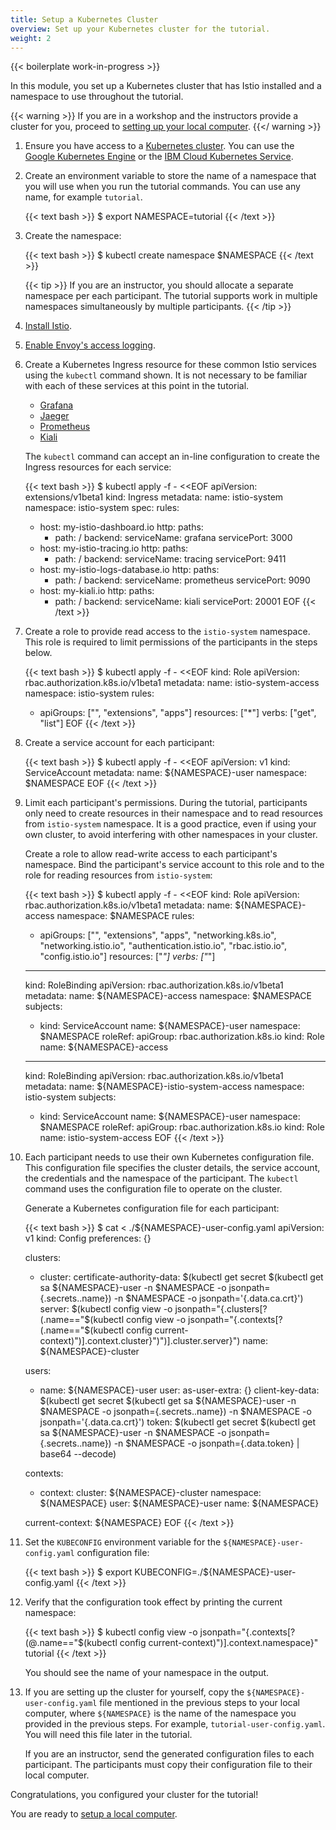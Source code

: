 ```yaml
---
title: Setup a Kubernetes Cluster
overview: Set up your Kubernetes cluster for the tutorial.
weight: 2
---
```


{{< boilerplate work-in-progress >}}

In this module, you set up a Kubernetes cluster that has Istio installed and a
namespace to use throughout the tutorial.

{{< warning >}}
If you are in a workshop and the instructors provide a cluster for you,
proceed to [setting up your local computer](/pt-br/docs/examples/microservices-istio/setup-local-computer).
{{</ warning >}}

1.  Ensure you have access to a [Kubernetes cluster](https://kubernetes.io/docs/tutorials/kubernetes-basics/).
    You can use the [Google Kubernetes Engine](https://cloud.google.com/kubernetes-engine/docs/quickstart) or the
    [IBM Cloud Kubernetes Service](https://cloud.ibm.com/docs/containers?topic=containers-getting-started).

1.  Create an environment variable to store the name
    of a namespace that you will use when you run the tutorial commands.
    You can use any name, for example `tutorial`.

    {{< text bash >}}
    $ export NAMESPACE=tutorial
    {{< /text >}}

1.  Create the namespace:

    {{< text bash >}}
    $ kubectl create namespace $NAMESPACE
    {{< /text >}}

    {{< tip >}}
    If you are an instructor, you should allocate a separate namespace per each
    participant. The tutorial supports work in multiple namespaces
    simultaneously by multiple participants.
    {{< /tip >}}

1.  [Install Istio](/pt-br/docs/setup/).

1.  [Enable Envoy's access logging](/pt-br/docs/tasks/observability/logs/access-log/#enable-envoy-s-access-logging).

1.  Create a Kubernetes Ingress resource for these common Istio services using
    the `kubectl` command shown. It is not necessary to be familiar with each of
    these services at this point in the tutorial.

    - [Grafana](https://grafana.com/docs/guides/getting_started/)
    - [Jaeger](https://www.jaegertracing.io/docs/1.13/getting-started/)
    - [Prometheus](https://prometheus.io/docs/prometheus/latest/getting_started/)
    - [Kiali](https://www.kiali.io/documentation/getting-started/)

    The `kubectl` command can accept an in-line configuration to create the
    Ingress resources for each service:

    {{< text bash >}}
    $ kubectl apply -f - <<EOF
    apiVersion: extensions/v1beta1
    kind: Ingress
    metadata:
      name: istio-system
      namespace: istio-system
    spec:
      rules:
      - host: my-istio-dashboard.io
        http:
          paths:
          - path: /
            backend:
              serviceName: grafana
              servicePort: 3000
      - host: my-istio-tracing.io
        http:
          paths:
          - path: /
            backend:
              serviceName: tracing
              servicePort: 9411
      - host: my-istio-logs-database.io
        http:
          paths:
          - path: /
            backend:
              serviceName: prometheus
              servicePort: 9090
      - host: my-kiali.io
        http:
          paths:
          - path: /
            backend:
              serviceName: kiali
              servicePort: 20001
    EOF
    {{< /text >}}

1.  Create a role to provide read access to the `istio-system` namespace. This
    role is required to limit permissions of the participants in the steps
    below.

    {{< text bash >}}
    $ kubectl apply -f - <<EOF
    kind: Role
    apiVersion: rbac.authorization.k8s.io/v1beta1
    metadata:
      name: istio-system-access
      namespace: istio-system
    rules:
    - apiGroups: ["", "extensions", "apps"]
      resources: ["*"]
      verbs: ["get", "list"]
    EOF
    {{< /text >}}

1.  Create a service account for each participant:

    {{< text bash >}}
    $ kubectl apply -f - <<EOF
    apiVersion: v1
    kind: ServiceAccount
    metadata:
      name: ${NAMESPACE}-user
      namespace: $NAMESPACE
    EOF
    {{< /text >}}

1.  Limit each participant's permissions. During the tutorial, participants only
    need to create resources in their namespace and to read resources from
    `istio-system` namespace. It is a good practice, even if using your own
    cluster, to avoid interfering with other namespaces in
    your cluster.

    Create a role to allow read-write access to each participant's namespace.
    Bind the participant's service account to this role and to the role for
    reading resources from `istio-system`:

    {{< text bash >}}
    $ kubectl apply -f - <<EOF
    kind: Role
    apiVersion: rbac.authorization.k8s.io/v1beta1
    metadata:
      name: ${NAMESPACE}-access
      namespace: $NAMESPACE
    rules:
    - apiGroups: ["", "extensions", "apps", "networking.k8s.io", "networking.istio.io", "authentication.istio.io",
                  "rbac.istio.io", "config.istio.io"]
      resources: ["*"]
      verbs: ["*"]
    ---
    kind: RoleBinding
    apiVersion: rbac.authorization.k8s.io/v1beta1
    metadata:
      name: ${NAMESPACE}-access
      namespace: $NAMESPACE
    subjects:
    - kind: ServiceAccount
      name: ${NAMESPACE}-user
      namespace: $NAMESPACE
    roleRef:
      apiGroup: rbac.authorization.k8s.io
      kind: Role
      name: ${NAMESPACE}-access
    ---
    kind: RoleBinding
    apiVersion: rbac.authorization.k8s.io/v1beta1
    metadata:
      name: ${NAMESPACE}-istio-system-access
      namespace: istio-system
    subjects:
    - kind: ServiceAccount
      name: ${NAMESPACE}-user
      namespace: $NAMESPACE
    roleRef:
      apiGroup: rbac.authorization.k8s.io
      kind: Role
      name: istio-system-access
    EOF
    {{< /text >}}

1.  Each participant needs to use their own Kubernetes configuration file. This configuration file specifies
    the cluster details, the service account, the credentials and the namespace of the participant.
    The `kubectl` command uses the configuration file to operate on the cluster.

    Generate a Kubernetes configuration file for each participant:

    {{< text bash >}}
    $ cat <<EOF > ./${NAMESPACE}-user-config.yaml
    apiVersion: v1
    kind: Config
    preferences: {}

    clusters:
    - cluster:
        certificate-authority-data: $(kubectl get secret $(kubectl get sa ${NAMESPACE}-user -n $NAMESPACE -o jsonpath={.secrets..name}) -n $NAMESPACE -o jsonpath='{.data.ca\.crt}')
        server: $(kubectl config view -o jsonpath="{.clusters[?(.name==\"$(kubectl config view -o jsonpath="{.contexts[?(.name==\"$(kubectl config current-context)\")].context.cluster}")\")].cluster.server}")
      name: ${NAMESPACE}-cluster

    users:
    - name: ${NAMESPACE}-user
      user:
        as-user-extra: {}
        client-key-data: $(kubectl get secret $(kubectl get sa ${NAMESPACE}-user -n $NAMESPACE -o jsonpath={.secrets..name}) -n $NAMESPACE -o jsonpath='{.data.ca\.crt}')
        token: $(kubectl get secret $(kubectl get sa ${NAMESPACE}-user -n $NAMESPACE -o jsonpath={.secrets..name}) -n $NAMESPACE -o jsonpath={.data.token} | base64 --decode)

    contexts:
    - context:
        cluster: ${NAMESPACE}-cluster
        namespace: ${NAMESPACE}
        user: ${NAMESPACE}-user
      name: ${NAMESPACE}

    current-context: ${NAMESPACE}
    EOF
    {{< /text >}}

1.  Set the `KUBECONFIG` environment variable for the `${NAMESPACE}-user-config.yaml`
    configuration file:

    {{< text bash >}}
    $ export KUBECONFIG=./${NAMESPACE}-user-config.yaml
    {{< /text >}}

1.  Verify that the configuration took effect by printing the current namespace:

    {{< text bash >}}
    $ kubectl config view -o jsonpath="{.contexts[?(@.name==\"$(kubectl config current-context)\")].context.namespace}"
    tutorial
    {{< /text >}}

    You should see the name of your namespace in the output.

1.  If you are setting up the cluster for yourself, copy the
    `${NAMESPACE}-user-config.yaml` file mentioned in the previous steps to your
    local computer, where `${NAMESPACE}` is the name of the namespace you
    provided in the previous steps. For example, `tutorial-user-config.yaml`.
    You will need this file later in the tutorial.

    If you are an instructor, send the generated configuration files to each
    participant. The participants must copy their configuration file to their local computer.

Congratulations, you configured your cluster for the tutorial!

You are ready to [setup a local computer](/pt-br/docs/examples/microservices-istio/setup-local-computer).
